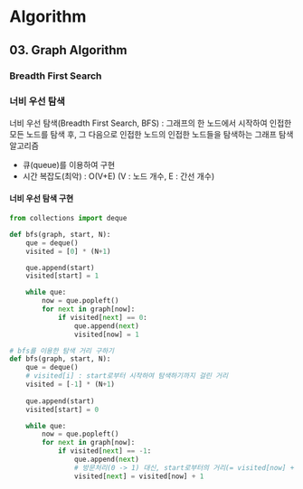 # Algorithm
## 03. Graph Algorithm
### Breadth First Search

### 너비 우선 탐색
너비 우선 탐색(Breadth First Search, BFS) : 그래프의 한 노드에서 시작하여 인접한 모든 노드를 탐색 후, 그 다음으로 인접한 노드의 인접한 노드들을 탐색하는 그래프 탐색 알고리즘
- 큐(queue)를 이용하여 구현
- 시간 복잡도(최악) : O(V+E) (V : 노드 개수, E : 간선 개수)

#### 너비 우선 탐색 구현
```python
from collections import deque

def bfs(graph, start, N):
    que = deque()
    visited = [0] * (N+1)

    que.append(start)
    visited[start] = 1

    while que:
        now = que.popleft()
        for next in graph[now]:
            if visited[next] == 0:
                que.append(next)
                visited[now] = 1
```

```python
# bfs를 이용한 탐색 거리 구하기
def bfs(graph, start, N):
    que = deque()
    # visited[i] : start로부터 시작하여 탐색하기까지 걸린 거리
    visited = [-1] * (N+1)
    
    que.append(start)
    visited[start] = 0

    while que:
        now = que.popleft()
        for next in graph[now]:
            if visited[next] == -1:
                que.append(next)
                # 방문처리(0 -> 1) 대신, start로부터의 거리(= visited[now] + 1)을 저장
                visited[next] = visited[now] + 1
```
